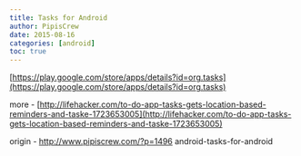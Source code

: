 ```yaml
---
title: Tasks for Android
author: PipisCrew
date: 2015-08-16
categories: [android]
toc: true
---
```


[https://play.google.com/store/apps/details?id=org.tasks](https://play.google.com/store/apps/details?id=org.tasks)

more - [http://lifehacker.com/to-do-app-tasks-gets-location-based-reminders-and-taske-1723653005](http://lifehacker.com/to-do-app-tasks-gets-location-based-reminders-and-taske-1723653005)

origin - http://www.pipiscrew.com/?p=1496 android-tasks-for-android